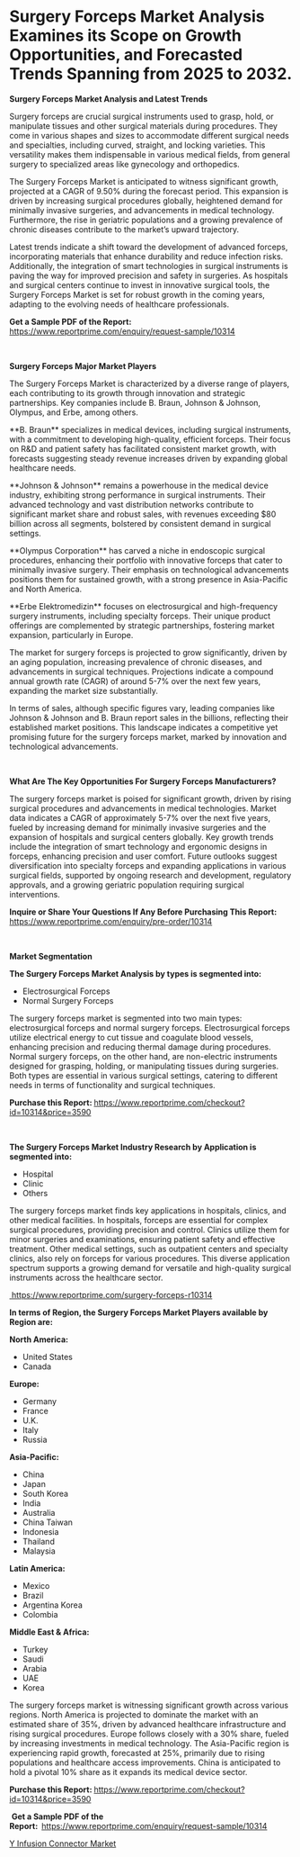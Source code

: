 <p><h1>Surgery Forceps Market Analysis Examines its Scope on Growth Opportunities, and Forecasted Trends Spanning from 2025 to 2032.</h1></p><p><strong>Surgery Forceps Market Analysis and Latest Trends</strong></p>
<p><p>Surgery forceps are crucial surgical instruments used to grasp, hold, or manipulate tissues and other surgical materials during procedures. They come in various shapes and sizes to accommodate different surgical needs and specialties, including curved, straight, and locking varieties. This versatility makes them indispensable in various medical fields, from general surgery to specialized areas like gynecology and orthopedics.</p><p>The Surgery Forceps Market is anticipated to witness significant growth, projected at a CAGR of 9.50% during the forecast period. This expansion is driven by increasing surgical procedures globally, heightened demand for minimally invasive surgeries, and advancements in medical technology. Furthermore, the rise in geriatric populations and a growing prevalence of chronic diseases contribute to the market’s upward trajectory. </p><p>Latest trends indicate a shift toward the development of advanced forceps, incorporating materials that enhance durability and reduce infection risks. Additionally, the integration of smart technologies in surgical instruments is paving the way for improved precision and safety in surgeries. As hospitals and surgical centers continue to invest in innovative surgical tools, the Surgery Forceps Market is set for robust growth in the coming years, adapting to the evolving needs of healthcare professionals.</p></p>
<p><strong>Get a Sample PDF of the Report:&nbsp;</strong> <a href="https://www.reportprime.com/enquiry/request-sample/10314?utm_campaign=2652&utm_medium=2&utm_source=Github&utm_content=ia&utm_term=20032025&utm_id=surgery-forceps">https://www.reportprime.com/enquiry/request-sample/10314</a></p>
<p>&nbsp;</p>
<p><strong>Surgery Forceps Major Market Players</strong></p>
<p><p>The Surgery Forceps Market is characterized by a diverse range of players, each contributing to its growth through innovation and strategic partnerships. Key companies include B. Braun, Johnson & Johnson, Olympus, and Erbe, among others.</p><p>**B. Braun** specializes in medical devices, including surgical instruments, with a commitment to developing high-quality, efficient forceps. Their focus on R&D and patient safety has facilitated consistent market growth, with forecasts suggesting steady revenue increases driven by expanding global healthcare needs.</p><p>**Johnson & Johnson** remains a powerhouse in the medical device industry, exhibiting strong performance in surgical instruments. Their advanced technology and vast distribution networks contribute to significant market share and robust sales, with revenues exceeding $80 billion across all segments, bolstered by consistent demand in surgical settings.</p><p>**Olympus Corporation** has carved a niche in endoscopic surgical procedures, enhancing their portfolio with innovative forceps that cater to minimally invasive surgery. Their emphasis on technological advancements positions them for sustained growth, with a strong presence in Asia-Pacific and North America.</p><p>**Erbe Elektromedizin** focuses on electrosurgical and high-frequency surgery instruments, including specialty forceps. Their unique product offerings are complemented by strategic partnerships, fostering market expansion, particularly in Europe.</p><p>The market for surgery forceps is projected to grow significantly, driven by an aging population, increasing prevalence of chronic diseases, and advancements in surgical techniques. Projections indicate a compound annual growth rate (CAGR) of around 5-7% over the next few years, expanding the market size substantially.</p><p>In terms of sales, although specific figures vary, leading companies like Johnson & Johnson and B. Braun report sales in the billions, reflecting their established market positions. This landscape indicates a competitive yet promising future for the surgery forceps market, marked by innovation and technological advancements.</p></p>
<p>&nbsp;</p>
<p><strong>What Are The Key Opportunities For Surgery Forceps Manufacturers?</strong></p>
<p><p>The surgery forceps market is poised for significant growth, driven by rising surgical procedures and advancements in medical technologies. Market data indicates a CAGR of approximately 5-7% over the next five years, fueled by increasing demand for minimally invasive surgeries and the expansion of hospitals and surgical centers globally. Key growth trends include the integration of smart technology and ergonomic designs in forceps, enhancing precision and user comfort. Future outlooks suggest diversification into specialty forceps and expanding applications in various surgical fields, supported by ongoing research and development, regulatory approvals, and a growing geriatric population requiring surgical interventions.</p></p>
<p><strong>Inquire or Share Your Questions If Any Before Purchasing This Report:</strong> <a href="https://www.reportprime.com/enquiry/pre-order/10314?utm_campaign=2652&utm_medium=2&utm_source=Github&utm_content=ia&utm_term=20032025&utm_id=surgery-forceps">https://www.reportprime.com/enquiry/pre-order/10314</a></p>
<p>&nbsp;</p>
<p><strong>Market Segmentation</strong></p>
<p><strong>The Surgery Forceps Market Analysis by types is segmented into:</strong></p>
<p><ul><li>Electrosurgical Forceps</li><li>Normal Surgery Forceps</li></ul></p>
<p><p>The surgery forceps market is segmented into two main types: electrosurgical forceps and normal surgery forceps. Electrosurgical forceps utilize electrical energy to cut tissue and coagulate blood vessels, enhancing precision and reducing thermal damage during procedures. Normal surgery forceps, on the other hand, are non-electric instruments designed for grasping, holding, or manipulating tissues during surgeries. Both types are essential in various surgical settings, catering to different needs in terms of functionality and surgical techniques.</p></p>
<p><strong>Purchase this Report:&nbsp;</strong><a href="https://www.reportprime.com/checkout?id=10314&price=3590&utm_campaign=2652&utm_medium=2&utm_source=Github&utm_content=ia&utm_term=20032025&utm_id=surgery-forceps">https://www.reportprime.com/checkout?id=10314&price=3590</a></p>
<p>&nbsp;</p>
<p><strong>The Surgery Forceps Market Industry Research by Application is segmented into:</strong></p>
<p><ul><li>Hospital</li><li>Clinic</li><li>Others</li></ul></p>
<p><p>The surgery forceps market finds key applications in hospitals, clinics, and other medical facilities. In hospitals, forceps are essential for complex surgical procedures, providing precision and control. Clinics utilize them for minor surgeries and examinations, ensuring patient safety and effective treatment. Other medical settings, such as outpatient centers and specialty clinics, also rely on forceps for various procedures. This diverse application spectrum supports a growing demand for versatile and high-quality surgical instruments across the healthcare sector.</p></p>
<p><a href="https://www.reportprime.com/surgery-forceps-r10314?utm_campaign=2652&utm_medium=2&utm_source=Github&utm_content=ia&utm_term=20032025&utm_id=surgery-forceps">&nbsp;https://www.reportprime.com/surgery-forceps-r10314</a></p>
<p><strong>In terms of Region, the Surgery Forceps Market Players available by Region are:</strong></p>
<p>
    <p> <strong> North America: </strong>
        <ul>
            <li>United States</li>
            <li>Canada</li>
        </ul>
        </p> 
    <p> <strong> Europe: </strong>
        <ul>
            <li>Germany</li>
            <li>France</li>
            <li>U.K.</li>
            <li>Italy</li>
            <li>Russia</li>
        </ul>
        </p> 
    <p> <strong> Asia-Pacific: </strong>
        <ul>
            <li>China</li>
            <li>Japan</li>
            <li>South Korea</li>
            <li>India</li>
            <li>Australia</li>
            <li>China Taiwan</li>
            <li>Indonesia</li>
            <li>Thailand</li>
            <li>Malaysia</li>
        </ul>
        </p> 
    <p> <strong> Latin America: </strong>
        <ul>
            <li>Mexico</li>
            <li>Brazil</li>
            <li>Argentina Korea</li>
            <li>Colombia</li>
        </ul>
        </p> 
    <p> <strong> Middle East & Africa: </strong>
        <ul>
            <li>Turkey</li>
            <li>Saudi</li>
            <li>Arabia</li>
            <li>UAE</li>
            <li>Korea</li>
        </ul>
    </p>
    </p>
<p><p>The surgery forceps market is witnessing significant growth across various regions. North America is projected to dominate the market with an estimated share of 35%, driven by advanced healthcare infrastructure and rising surgical procedures. Europe follows closely with a 30% share, fueled by increasing investments in medical technology. The Asia-Pacific region is experiencing rapid growth, forecasted at 25%, primarily due to rising populations and healthcare access improvements. China is anticipated to hold a pivotal 10% share as it expands its medical device sector.</p></p>
<p><strong>Purchase this Report: </strong><a href="https://www.reportprime.com/checkout?id=10314&price=3590&utm_campaign=2652&utm_medium=2&utm_source=Github&utm_content=ia&utm_term=20032025&utm_id=surgery-forceps">https://www.reportprime.com/checkout?id=10314&price=3590</a></p>
<p>&nbsp;<strong>Get a Sample PDF of the Report:&nbsp;&nbsp;</strong><a href="https://www.reportprime.com/enquiry/request-sample/10314?utm_campaign=2652&utm_medium=2&utm_source=Github&utm_content=ia&utm_term=20032025&utm_id=surgery-forceps">https://www.reportprime.com/enquiry/request-sample/10314</a></p>
<p><strong></strong></p>
<p><p><a href="https://github.com/winjelequegt/Market-Research-Report-List-1/blob/main/y-infusion-connector-market.md?utm_campaign=2652&utm_medium=2&utm_source=Github&utm_content=ia&utm_term=20032025&utm_id=surgery-forceps">Y Infusion Connector Market</a></p></p>